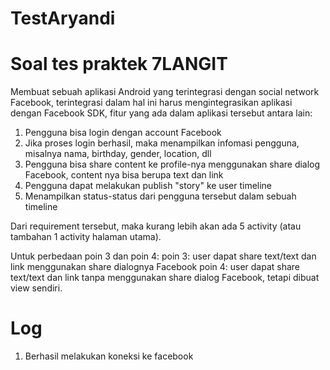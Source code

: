 TestAryandi
===========


Soal tes praktek 7LANGIT
=======================

Membuat sebuah aplikasi Android yang terintegrasi dengan social network Facebook, terintegrasi dalam hal ini harus mengintegrasikan aplikasi dengan Facebook SDK, fitur yang ada dalam aplikasi tersebut antara lain:

1. Pengguna bisa login dengan account Facebook
2. Jika proses login berhasil, maka menampilkan infomasi pengguna, misalnya nama, birthday, gender, location, dll
3. Pengguna bisa share content ke profile-nya menggunakan share dialog Facebook, content nya bisa berupa text dan link
4. Pengguna dapat melakukan publish "story" ke user timeline
5. Menampilkan status-status dari pengguna tersebut dalam sebuah timeline

Dari requirement tersebut, maka kurang lebih akan ada 5 activity (atau tambahan 1 activity halaman utama).

Untuk perbedaan poin 3 dan poin 4:
poin 3: user dapat share text/text dan link menggunakan share dialognya Facebook
poin 4: user dapat share text/text dan link tanpa menggunakan share dialog Facebook, tetapi dibuat view sendiri.

Log
===
1. Berhasil melakukan koneksi ke facebook
